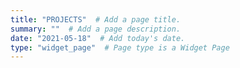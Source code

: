 ```yaml
---
title: "PROJECTS"  # Add a page title.
summary: ""  # Add a page description.
date: "2021-05-18"  # Add today's date.
type: "widget_page"  # Page type is a Widget Page
---
```

